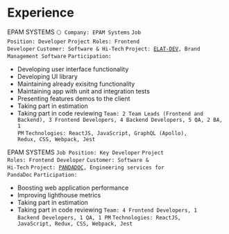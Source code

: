 # Experience

EPAM SYSTEMS
<code>⚪ Company: EPAM Systems</code>
<code>Job Position: Developer</code>
<code>Project Roles: Frontend Developer</code>
<code>Customer: Software & Hi-Tech</code>
<code>Project: [ELAT-DEV](https://brandgility.com/), Brand Management Software</code>
<code>Participation:</code>
 * Developing user interface functionality
 * Developing UI library
 * Maintaining already exisitng functionality
 * Maintaining app with unit and integration tests
 * Presenting features demos to the client
 * Taking part in estimation
 * Taking part in code reviewing
<code>Team: 2 Team Leads (Frontend and Backend), 3 Frontend Developers, 4 Backend Developers, 5 QA, 2 BA, 1 PM</code>
<code>Technologies: ReactJS, JavaScript, GraphQL (Apollo), Redux, CSS, Webpack, Jest</code>


EPAM SYSTEMS
<code>Job Position: Key Developer</code>
<code>Project Roles: Frontend Developer</code>
<code>Customer: Software & Hi-Tech</code>
<code>Project: [PANDADOC](https://www.pandadoc.com/), Engineering services for PandaDoc</code>
<code>Participation:</code>
 * Boosting web application performance
 * Improving lighthouse metrics
 * Taking part in estimation
 * Taking part in code reviewing
<code>Team: 4 Frontend Developers, 1 Backend Developers, 1 QA, 1 PM</code>
<code>Technologies: ReactJS, JavaScript, Redux, CSS, Webpack, Jest</code>

